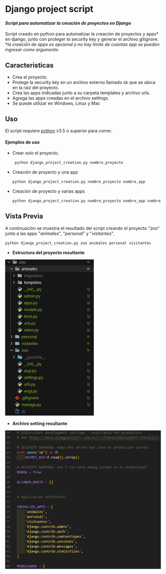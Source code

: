 # Django project script
#### _Script para automatizar la creación de proyectos en Django_

Script creado en python para automatizar la creación de proyectos y apps* en django, junto con proteger la security key y generar el archivo gitignore.
*_la creación de apps es opcional y no hay limite de cuantas app se pueden ingresar como argumento_


## Caracteristicas

- Crea el proyecto.
- Protege la security key en un archivo externo llamado sk que se ubica en la raiz del proyecto.
- Crea las apps indicadas junto a su carpeta templates y archivo urls.
- Agrega las apps creadas en el archivo settings.
- Se puede utilizar en Windows, Linux y Mac

## Uso

El script requiere [python](https://www.python.org/) v3.5 o superior para correr.

#### Ejemplos de uso

- Crear solo el proyecto.
   ```sh
    python django_project_creation.py nombre_proyecto
    ```
- Creación de proyecto y una app
    ```sh
    python django_project_creation.py nombre_proyecto nombre_app
    ```
- Creación de proyecto y varias apps
    ```sh
    python django_project_creation.py nombre_proyecto nombre_app nombre_app nombre_app
    ```

## Vista Previa
A continuación se muestra el resultado del script creando el proyecto "_zoo_" junto a las apps "_animales_", "_personal_" y "_visitantes_".
```sh
python django_project_creation.py zoo animales personal visitantes
```
- **Estructura del proyecto resultante**

![](img/dir_tree.png)

- **Archivo setting resultante**

![](img/settings.png)
